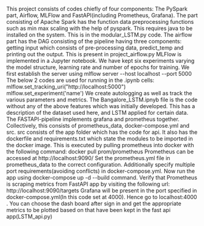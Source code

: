 This project consists of codes chiefly of four components: The PySpark part, Airflow, MLFlow and FastAPI(including Prometheus, Grafana). 
The part consisting of Apache Spark has the function data preprocessing functions such as min max scaling with the help of pyspark. This requires java to be installed on the system. This is in the modular_LSTM.py code. 
The airflow part has the DAG consisting of the pipeline having three components: getting input which consists of pre-processing data, predict_temp and printing out the output. This is present in project_airflow.py
MLFlow is implemented in a Jupyter notebook. We have kept six experiments varying the model structure, learning rate and number of epochs for training. We first establish the server using 
mlflow server --host localhost --port 5000
The below 2 codes are used for running in the .ipynb cells:
mlflow.set_tracking_uri("http://localhost:5000")
mlflow.set_experiment('name')
We create autologging as well as track the various parameters and metrics. 
The Bangalore_LSTM.ipnyb file is the code without any of the above features which was initially developed. This has a description of the dataset used here, and LSTM applied for certain data. 
The FASTAPI-pipeline implements grafana and prometheus together. Collectively, this consists of prometheus_data, docker-compose.yml and src. src consists of the app folder which has the code for api. It also has the dockerfile and requirements.txt which state the modules to be imported in the docker image.
This is executed by pulling prometheus into docker with the following command:
docker pull prom/prometheus
Prometheus can be accessed at http://localhost:9090/
Set the prometheus.yml file in prometheus_data to the correct configuration. Additionally specify multiple port requirements(avoiding conflicts) in docker-compose.yml. 
Now run the app using docker-compose up -d --build command. 
Verify that Prometheus is scraping metrics from FastAPI app by visiting the following url: http://localhost:9090/targets
Grafana will be present in the port specified in docker-compose.yml(In this code set at 4000). Hence go to localhost:4000 .
You can choose the dash board after sign in and get the appropriate metrics to be plotted based on that have been kept in the fast api app(LSTM_api.py)
